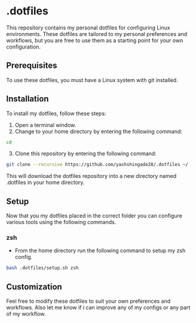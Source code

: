 # .dotfiles

This repository contains my personal dotfiles for configuring Linux environments. These dotfiles are tailored to my personal preferences and workflows, but you are free to use them as a starting point for your own configuration.

## Prerequisites
To use these dotfiles, you must have a Linux system with git installed.

## Installation
To install my dotfiles, follow these steps:
1) Open a terminal window.
2) Change to your home directory by entering the following command:
```bash
cd
```
3) Clone this repository by entering the following command:
```bash
git clone --recursive https://github.com/yashshingade28/.dotfiles ~/
```
This will download the dotfiles repository into a new directory named .dotfiles in your home directory.

## Setup
Now that you my dotfiles placed in the correct folder you can configure various tools using the following commands.
### zsh
- From the home directory run the following command to setup my zsh config.
```bash
bash .dotfiles/setup.sh zsh
```
## Customization
Feel free to modify these dotfiles to suit your own preferences and workflows. Also let me know if i can improve any of my configs or any part of my workflow.
